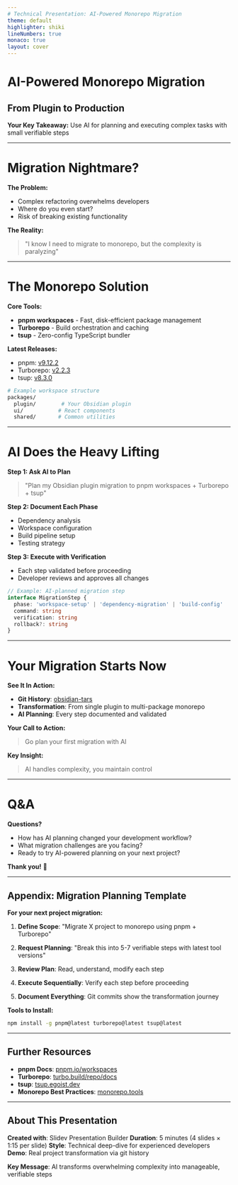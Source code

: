 ```yaml
---
# Technical Presentation: AI-Powered Monorepo Migration
theme: default
highlighter: shiki
lineNumbers: true
monaco: true
layout: cover
---
```


# AI-Powered Monorepo Migration
## From Plugin to Production

**Your Key Takeaway:** Use AI for planning and executing complex tasks with small verifiable steps

<presentation-duration minutes="5" slides="4" timing="1:15"/>

---

# Migration Nightmare?

<v-clicks>

**The Problem:**
- Complex refactoring overwhelms developers
- Where do you even start?
- Risk of breaking existing functionality

**The Reality:**
> "I know I need to migrate to monorepo, but the complexity is paralyzing"

</v-clicks>

---

# The Monorepo Solution

<v-clicks>

**Core Tools:**
- **pnpm workspaces** - Fast, disk-efficient package management
- **Turborepo** - Build orchestration and caching
- **tsup** - Zero-config TypeScript bundler

**Latest Releases:**
- pnpm: [v9.12.2](https://github.com/pnpm/pnpm/releases/latest)
- Turborepo: [v2.2.3](https://github.com/vercel/turborepo/releases/latest)
- tsup: [v8.3.0](https://github.com/egoist/tsup/releases/latest)

</v-clicks>

```bash
# Example workspace structure
packages/
  plugin/        # Your Obsidian plugin
  ui/           # React components
  shared/       # Common utilities
```

---

# AI Does the Heavy Lifting

<v-clicks>

**Step 1: Ask AI to Plan**
> "Plan my Obsidian plugin migration to pnpm workspaces + Turborepo + tsup"

**Step 2: Document Each Phase**
- Dependency analysis
- Workspace configuration
- Build pipeline setup
- Testing strategy

**Step 3: Execute with Verification**
- Each step validated before proceeding
- Developer reviews and approves all changes

</v-clicks>

```typescript
// Example: AI-planned migration step
interface MigrationStep {
  phase: 'workspace-setup' | 'dependency-migration' | 'build-config'
  command: string
  verification: string
  rollback?: string
}
```

---

# Your Migration Starts Now

<v-clicks>

**See It In Action:**
- **Git History**: [obsidian-tars](https://github.com/yourusername/obsidian-tars/commits/main)
- **Transformation**: From single plugin to multi-package monorepo
- **AI Planning**: Every step documented and validated

**Your Call to Action:**
> Go plan your first migration with AI

**Key Insight:**
> AI handles complexity, you maintain control

</v-clicks>

---

# Q&A

**Questions?**
- How has AI planning changed your development workflow?
- What migration challenges are you facing?
- Ready to try AI-powered planning on your next project?

**Thank you!** 🚀

---

## Appendix: Migration Planning Template

**For your next project migration:**

1. **Define Scope**: "Migrate X project to monorepo using pnpm + Turborepo"

2. **Request Planning**: "Break this into 5-7 verifiable steps with latest tool versions"

3. **Review Plan**: Read, understand, modify each step

4. **Execute Sequentially**: Verify each step before proceeding

5. **Document Everything**: Git commits show the transformation journey

**Tools to Install:**
```bash
npm install -g pnpm@latest turborepo@latest tsup@latest
```

---

## Further Resources

- **pnpm Docs**: [pnpm.io/workspaces](https://pnpm.io/workspaces)
- **Turborepo**: [turbo.build/repo/docs](https://turbo.build/repo/docs)
- **tsup**: [tsup.egoist.dev](https://tsup.egoist.dev)
- **Monorepo Best Practices**: [monorepo.tools](https://monorepo.tools)

---

## About This Presentation

**Created with**: Slidev Presentation Builder
**Duration**: 5 minutes (4 slides × 1:15 per slide)
**Style**: Technical deep-dive for experienced developers
**Demo**: Real project transformation via git history

**Key Message**: AI transforms overwhelming complexity into manageable, verifiable steps
